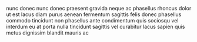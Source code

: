 nunc donec nunc donec praesent gravida neque ac phasellus rhoncus dolor ut est
lacus diam purus aenean fermentum sagittis felis donec phasellus commodo
tincidunt non phasellus ante condimentum quis sociosqu vel interdum eu at porta
nulla tincidunt sagittis vel curabitur lacus sapien quis metus dignissim
blandit mauris ac